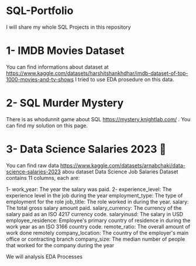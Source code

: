 # SQL-Portfolio
I will share my whole SQL Projects in this repository
  # 1-  IMDB Movies Dataset
  You can find informations about dataset at https://www.kaggle.com/datasets/harshitshankhdhar/imdb-dataset-of-top-1000-movies-and-tv-shows
  I tried to use EDA prosedure on this data.
#   2-  SQL Murder Mystery
There is as whodunnit game about SQL https://mystery.knightlab.com/ . You can find my solution on this page.
#   3- Data Science Salaries 2023 💸
You can find raw data https://www.kaggle.com/datasets/arnabchaki/data-science-salaries-2023
abou dataset
Data Science Job Salaries Dataset contains 11 columns, each are:

1-  work_year: The year the salary was paid.
2-  experience_level: The experience level in the job during the year
employment_type: The type of employment for the role
job_title: The role worked in during the year.
salary: The total gross salary amount paid.
salary_currency: The currency of the salary paid as an ISO 4217 currency code.
salaryinusd: The salary in USD
employee_residence: Employee's primary country of residence in during the work year as an ISO 3166 country code.
remote_ratio: The overall amount of work done remotely
company_location: The country of the employer's main office or contracting branch
company_size: The median number of people that worked for the company during the year

We will analysis EDA Processes
